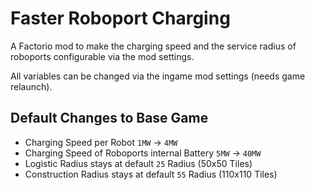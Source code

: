 # Faster Roboport Charging

A Factorio mod to make the charging speed and the service radius of roboports configurable via the mod settings.

All variables can be changed via the ingame mod settings (needs game relaunch).

## Default Changes to Base Game

* Charging Speed per Robot `1MW` -> `4MW`
* Charging Speed of Roboports internal Battery `5MW` -> `40MW`
* Logistic Radius stays at default `25` Radius (50x50 Tiles)
* Construction Radius stays at default `55` Radius (110x110 Tiles)